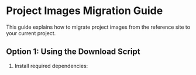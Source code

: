 # Project Images Migration Guide

This guide explains how to migrate project images from the reference site to your current project.

## Option 1: Using the Download Script

1. Install required dependencies:

